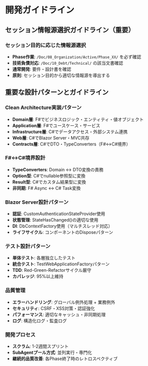 # 開発ガイドライン

## セッション情報源選択ガイドライン（重要）

### セッション目的に応じた情報源選択
- **Phase作業**: `/Doc/08_Organization/Active/Phase_XX/` を必ず確認
- **技術負債対応**: `/Doc/10_Debt/Technical/` の該当文書確認
- **通常開発**: 要件・設計書を確認
- **原則**: セッション目的から適切な情報源を導出する

## 重要な設計パターンとガイドライン

### Clean Architecture実装パターン
- **Domain層**: F#でビジネスロジック・エンティティ・値オブジェクト
- **Application層**: F#でユースケース・サービス
- **Infrastructure層**: C#でデータアクセス・外部システム連携
- **Web層**: C#でBlazor Server・MVC共存
- **Contracts層**: C#でDTO・TypeConverters（F#↔C#境界）

### F#↔C#境界設計
- **TypeConverters**: Domain ↔ DTO変換の責務
- **Option型**: C#でnullable参照型に変換
- **Result型**: C#でカスタム結果型に変換
- **非同期**: F# Async ↔ C# Task変換

### Blazor Server設計パターン
- **認証**: CustomAuthenticationStateProvider使用
- **状態管理**: StateHasChanged()の適切な使用
- **DI**: DbContextFactory使用（マルチスレッド対応）
- **ライフサイクル**: コンポーネントのDisposeパターン

### テスト設計パターン
- **単体テスト**: 各層独立したテスト
- **統合テスト**: TestWebApplicationFactoryパターン
- **TDD**: Red-Green-Refactorサイクル厳守
- **カバレッジ**: 95%以上維持

### 品質管理
- **エラーハンドリング**: グローバル例外処理 + 業務例外
- **セキュリティ**: CSRF・XSS対策・認証強化
- **パフォーマンス**: 適切なキャッシュ・非同期処理
- **ログ**: 構造化ログ・監査ログ

### 開発プロセス
- **スクラム**: 1-2週間スプリント
- **SubAgentプール方式**: 並列実行・専門化
- **継続的品質改善**: 各Phase終了時のレトロスペクティブ